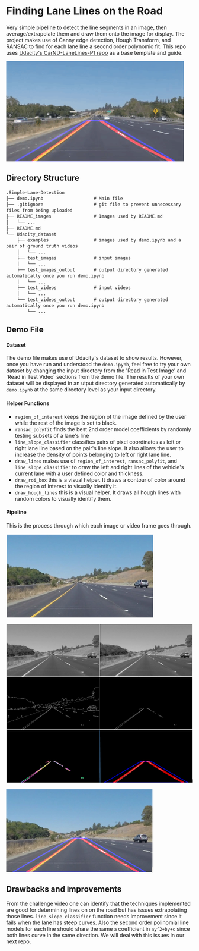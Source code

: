 # Finding Lane Lines on the Road
Very simple pipeline to detect the line segments in an image, then average/extrapolate them and draw them onto the image for display. The project makes use of Canny edge detection, Hough Transform, and RANSAC to find for each lane line a second order polynomio fit. This repo uses [Udacity's CarND-LaneLines-P1 repo](https://github.com/udacity/CarND-LaneLines-P1) as a base template and guide. 

![alt text](README_images/simple_lane_detection.gif)


## Directory Structure
```
.Simple-Lane-Detection
├── demo.ipynb                   # Main file
├── .gitignore                   # git file to prevent unnecessary files from being uploaded
├── README_images                # Images used by README.md
│   └── ...
├── README.md
└── Udacity_dataset
    ├── examples                 # images used by demo.ipynb and a pair of ground truth videos
    │   └── ...
    ├── test_images              # input images
    │   └── ...
    ├── test_images_output       # output directory generated automatically once you run demo.ipynb
    │   └── ...
    ├── test_videos              # input videos
    │   └── ...
    └── test_videos_output       # output directory generated automatically once you run demo.ipynb
        └── ...
```

## Demo File

#### Dataset
The demo file makes use of Udacity's dataset to show results. However, once you have run and understood the `demo.ipynb`, feel free to try your own dataset by changing the input directory from the 'Read in Test Image' and 'Read in Test Video' sections from the demo file. The results of your own dataset will be displayed in an utput directory generated automatically by `demo.ipynb` at the same directory level as your input directory.

#### Helper Functions
- `region_of_interest` keeps the region of the image defined by the user while the rest of the image is set to black.
- `ransac_polyfit` finds the best 2nd order model coefficients by randomly testing subsets of a lane's line 
- `line_slope_classifier` classifies pairs of pixel coordinates as left or right lane line based on the pair's line slope. It also allows the user to increase the density of points belonging to left or right lane line.
- `draw_lines` makes use of `region_of_interest`, `ransac_polyfit`, and `line_slope_classifier` to draw the left and right lines of the vehicle's current lane with a user defined color and thickness.
- `draw_roi_box` this is a visual helper. It draws a contour of color around the region of interest to visually identify it. 
- `draw_hough_lines` this is a visual helper. It draws all hough lines with random colors to visually identify them.

#### Pipeline 
This is the process through which each image or video frame goes through.


![alt text original image](README_images/before.png)

![alt text](README_images/pipeline.png)

![alt text](README_images/after.png)



## Drawbacks and improvements

From the challenge video one can identify that the techniques implemented are good for determining lines on on the road but has issues extrapolating those lines. `line_slope_classifier` function needs improvement since it fails when the lane has steep curves. Also the second order polinomial line models for each line should share the same `a` coefficient in `ay^2+by+c` since both lines curve in the same direction. We will deal with this issues in our next repo.
